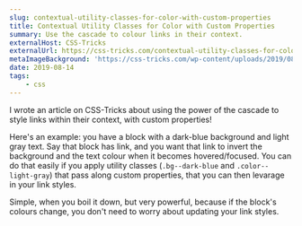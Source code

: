 ```yaml
---
slug: contextual-utility-classes-for-color-with-custom-properties
title: Contextual Utility Classes for Color with Custom Properties
summary: Use the cascade to colour links in their context.
externalHost: CSS-Tricks
externalUrl: https://css-tricks.com/contextual-utility-classes-for-color-with-custom-properties/
metaImageBackground: 'https://css-tricks.com/wp-content/uploads/2019/08/currentColor.png'
date: 2019-08-14
tags:
    - css
---
```


I wrote an article on CSS-Tricks about using the power of the cascade to style links within their context, with custom properties!

Here's an example: you have a block with a dark-blue background and light gray text. Say that block has link, and you want that link to invert the background and the text colour when it becomes hovered/focused. You can do that easily if you apply utility classes (`.bg--dark-blue` and `.color--light-gray`) that pass along custom properties, that you can then levarage in your link styles.

Simple, when you boil it down, but very powerful, because if the block's colours change, you don't need to worry about updating your link styles.
